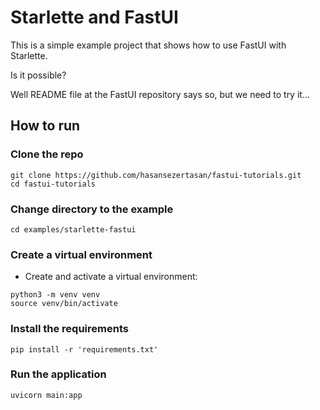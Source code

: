 # Starlette and FastUI

This is a simple example project that shows how to use FastUI with Starlette.

Is it possible?

Well README file at the FastUI repository says so, but we need to try it...

## How to run

### Clone the repo

```shell
git clone https://github.com/hasansezertasan/fastui-tutorials.git
cd fastui-tutorials
```

### Change directory to the example

```shell
cd examples/starlette-fastui
```

### Create a virtual environment

- Create and activate a virtual environment:

```shell
python3 -m venv venv
source venv/bin/activate
```

### Install the requirements

```shell
pip install -r 'requirements.txt'
```

### Run the application

```shell
uvicorn main:app
```
